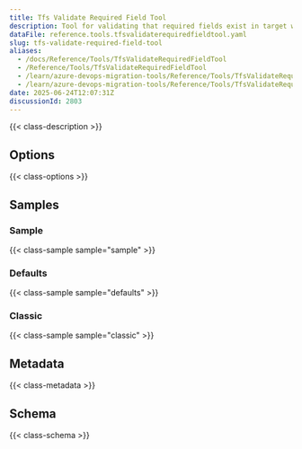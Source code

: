 ```yaml
---
title: Tfs Validate Required Field Tool
description: Tool for validating that required fields exist in target work item types before migration, preventing migration failures due to missing required fields.
dataFile: reference.tools.tfsvalidaterequiredfieldtool.yaml
slug: tfs-validate-required-field-tool
aliases:
  - /docs/Reference/Tools/TfsValidateRequiredFieldTool
  - /Reference/Tools/TfsValidateRequiredFieldTool
  - /learn/azure-devops-migration-tools/Reference/Tools/TfsValidateRequiredFieldTool
  - /learn/azure-devops-migration-tools/Reference/Tools/TfsValidateRequiredFieldTool/index.md
date: 2025-06-24T12:07:31Z
discussionId: 2803
---
```


{{< class-description >}}

## Options

{{< class-options >}}

## Samples

### Sample

{{< class-sample sample="sample" >}}

### Defaults

{{< class-sample sample="defaults" >}}

### Classic

{{< class-sample sample="classic" >}}

## Metadata

{{< class-metadata >}}

## Schema

{{< class-schema >}}
